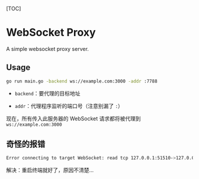 [TOC]

# WebSocket Proxy

A simple websocket proxy server.

## Usage

```bash
go run main.go -backend ws://example.com:3000 -addr :7788
```

- `backend`：要代理的目标地址

- `addr`：代理程序监听的端口号（注意别漏了 `:`）

现在，所有传入此服务器的 WebSocket 请求都将被代理到 `ws://example.com:3000`

## 奇怪的报错

```bash
Error connecting to target WebSocket: read tcp 127.0.0.1:51510->127.0.0.1:7890: read: connection reset by peer
```

解决：重启终端就好了，原因不清楚...


